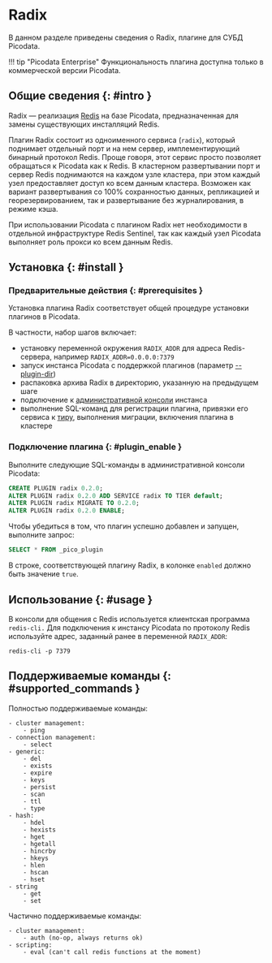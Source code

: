 # Radix

В данном разделе приведены сведения о Radix, плагине для СУБД Picodata.

!!! tip "Picodata Enterprise"
    Функциональность плагина доступна только в коммерческой версии Picodata.

## Общие сведения {: #intro }

Radix — реализация [Redis](https://ru.wikipedia.org/wiki/Redis) на базе
Picodata, предназначенная для замены существующих инсталляций Redis.

Плагин Radix состоит из одноименного сервиса (`rаdix`), который
поднимает отдельный порт и на нем сервер, имплементирующий бинарный
протокол Redis. Проще говоря, этот сервис просто позволяет обращаться к
Picodata как к Redis. В кластерном развертывании порт и сервер Redis
поднимаются на каждом узле кластера, при этом каждый узел предоставляет
доступ ко всем данным кластера. Возможен как вариант развертывания со
100% сохранностью данных, репликацией и георезервированием, так и
развертывание без журналирования, в режиме кэша.

При использовании Picodata c плагином Radix нет необходимости в
отдельной инфраструктуре Redis Sentinel, так как каждый узел Picodata
выполняет роль прокси ко всем данным Redis.

## Установка {: #install }

### Предварительные действия {: #prerequisites }

Установка плагина Radix соответствует общей процедуре установки плагинов в Picodata.
<!-- вставить ссылку на туториал по плагинам, когда он будет залит -->

В частности, набор шагов включает:

- установку переменной окружения `RADIX_ADDR` для адреса Redis-сервера,
  например `RADIX_ADDR=0.0.0.0:7379`
- запуск инстанса Picodata с поддержкой плагинов (параметр [--plugin-dir])
- распаковка архива Radix в директорию, указанную на предыдущем шаге
- подключение к [административной консоли][admin_console] инстанса
- выполнение SQL-команд для регистрации плагина, привязки его сервиса к [тиру],
  выполнения миграции, включения плагина в кластере

[--plugin-dir]: ../reference/cli.md#run_plugin_dir
[admin_console]: ../tutorial/connecting.md#admin_console
[тиру]: ../overview/glossary.md#tier

### Подключение плагина {: #plugin_enable }

Выполните следующие SQL-команды в административной консоли Picodata:

```sql
CREATE PLUGIN radix 0.2.0;
ALTER PLUGIN radix 0.2.0 ADD SERVICE radix TO TIER default;
ALTER PLUGIN radix MIGRATE TO 0.2.0;
ALTER PLUGIN radix 0.2.0 ENABLE;
```

Чтобы убедиться в том, что плагин успешно добавлен и запущен, выполните запрос:

```sql
SELECT * FROM _pico_plugin
```

В строке, соответствующей плагину Radix, в колонке `enabled` должно быть значение `true`.

## Использование {: #usage }

В консоли для общения с Redis используется клиентская программа
`redis-cli.` Для подключения к инстансу Picodata по протоколу Redis
используйте адрес, заданный ранее в переменной `RADIX_ADDR`:

```shell
redis-cli -p 7379
```

## Поддерживаемые команды {: #supported_commands }

Полностью поддерживаемые команды:

    - cluster management:
        - ping
    - connection management:
        - select
    - generic:
        - del
        - exists
        - expire
        - keys
        - persist
        - scan
        - ttl
        - type
    - hash:
        - hdel
        - hexists
        - hget
        - hgetall
        - hincrby
        - hkeys
        - hlen
        - hscan
        - hset
    - string
        - get
        - set

Частично поддерживаемые команды:

    - cluster management:
        - auth (no-op, always returns ok)
    - scripting:
        - eval (can't call redis functions at the moment)
